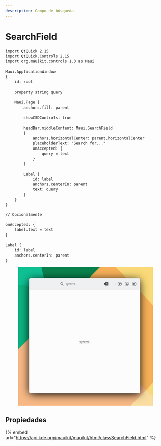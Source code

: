 ```yaml
---
description: Campo de búsqueda
---
```


# SearchField

```
import QtQuick 2.15
import QtQuick.Controls 2.15
import org.mauikit.controls 1.3 as Maui

Maui.ApplicationWindow
{
    id: root

    property string query

    Maui.Page {
        anchors.fill: parent

        showCSDControls: true

        headBar.middleContent: Maui.SearchField
        {
            anchors.horizontalCenter: parent.horizontalCenter
            placeholderText: "Search for..."
            onAccepted: {
                query = text
            }
        }

        Label {
            id: label
            anchors.centerIn: parent
            text: query
        }
    }
}

```

```
// Opcionalmente

onAccepted: {
    label.text = text
}

Label {
    id: label
    anchors.centerIn: parent
}
```

<figure><img src="../../.gitbook/assets/Controls-SearchField.jpg" alt=""><figcaption></figcaption></figure>

## Propiedades

{% embed url="https://api.kde.org/mauikit/mauikit/html/classSearchField.html" %}
